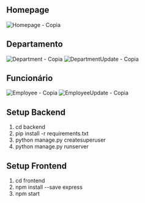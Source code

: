 ## Homepage
![Homepage - Copia](https://user-images.githubusercontent.com/96249621/212778089-63ae3a6e-1456-4880-9537-231a41581ae4.svg)

## Departamento
![Department - Copia](https://user-images.githubusercontent.com/96249621/212780330-dcc95d4c-b739-4332-95ae-41b130e0665e.svg)
![DepartmentUpdate - Copia](https://user-images.githubusercontent.com/96249621/212780404-e53d433d-e838-430e-90ed-9a6943818f2b.svg)

## Funcionário
![Employee - Copia](https://user-images.githubusercontent.com/96249621/212780455-044234ce-2b7e-4585-bed5-a41431e42931.svg)
![EmployeeUpdate - Copia](https://user-images.githubusercontent.com/96249621/212780624-ab888dfe-996f-491b-bf0b-6e56ff95b730.svg)

## Setup Backend
1. cd backend <br />
2. pip install -r requirements.txt <br />
3. python manage.py createsuperuser <br />
4. python manage.py runserver <br />

## Setup Frontend
1. cd frontend <br />
2. npm install --save express <br />
3. npm start <br />